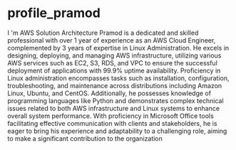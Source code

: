 # profile_pramod
I 'm AWS Solution Architecture
Pramod is a dedicated and skilled professional with over 1 year of 
experience as an AWS Cloud Engineer, complemented by 3 years of 
expertise in Linux Administration. He excels in designing, deploying, 
and managing AWS infrastructure, utilizing various AWS services such 
as EC2, S3, RDS, and VPC to ensure the successful deployment of 
applications with 99.9% uptime availability. Proficiency in Linux 
administration encompasses tasks such as installation, configuration, 
troubleshooting, and maintenance across distributions including 
Amazon Linux, Ubuntu, and CentOS. Additionally, he possesses 
knowledge of programming languages like Python and 
demonstrates complex technical issues related to both AWS 
infrastructure and Linux systems to enhance overall system 
performance. With proficiency in Microsoft Office tools facilitating 
effective communication with clients and stakeholders, he is eager 
to bring his experience and adaptability to a challenging role, 
aiming to make a significant contribution to the organization

